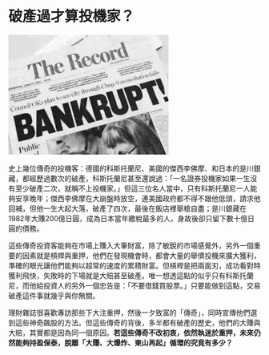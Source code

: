 # 破產過才算投機家？

![&#x4E0A;&#x7DB2;&#x67E5;&#x67E5;&#x5442;&#x5B97;&#x8000;&#x5927;&#x5E2B;&#x7684;&#x6545;&#x4E8B;&#xFF0C;&#x4F60;&#x80FD;&#x62D7;&#x5E7E;&#x6B21;&#xFF1F;](../.gitbook/assets/backrupt.jpg)

史上幾位傳奇的投機客：德國的科斯托蘭尼、美國的傑西李佛摩、和日本的是川銀藏，都經歷過數次的破產，科斯托蘭尼甚至還說過：「一名證券投機家如果一生沒有至少破產二次，就稱不上投機家。」但這三位名人當中，只有科斯托蘭尼一人能夠安享晚年；傑西李佛摩在大崩盤時放空，連美國政府都不得不跟他低頭，請求他回補，但他一生大起大落，破產了四次，最後在飯店裡舉槍自盡；是川銀藏在1982年大賺200億日圓，成為日本當年繳稅最多的人，身故後卻只留下數十億日圓的債務。

這些傳奇投資客能夠在市場上賺入大筆財富，除了敏銳的市場感覺外，另外一個重要的因素就是槓桿與重押，他們在發現機會時，都會大量的舉債投機來擴大獲利，準確的眼光讓他們能夠以超常的速度的累積財富。但槓桿是把兩面刃，成功看對時獲利飛快，失敗時的下場就是大賠甚至破產。唯一想透這點的似乎只有科斯托蘭尼，而他給投資人的另外一個忠告是：「不要借錢買股票。」只要能做到這點，交易破產這件事就幾乎與你無關。

理財雜誌很喜歡專訪那些下大注重押，然後一夕致富的「傳奇」，同時宣傳他們選到這些神奇飆股的方法。但這些傳奇的背後，多半都有破產的歷史，他們的大賺與大賠，其實都是因為同一個原因。**若這些傳奇不改初衷，依然執迷於重押，未來仍然能夠持盈保泰，脫離「大賺、大爆炸、東山再起」循環的究竟有多少？**

